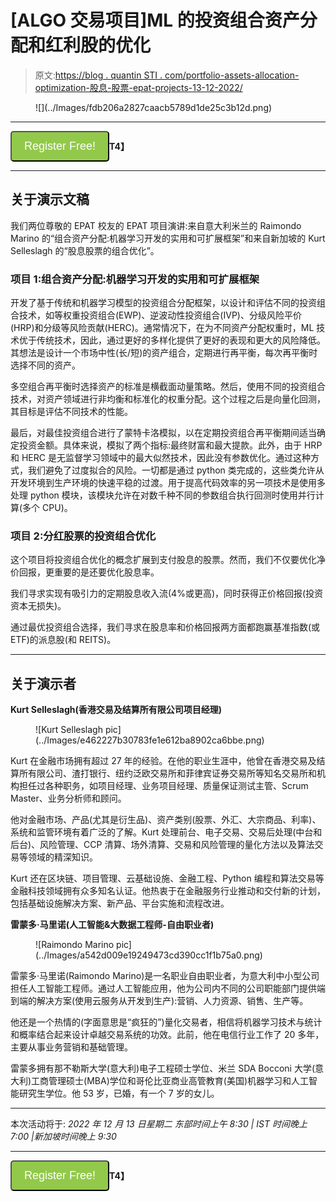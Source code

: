 # [ALGO 交易项目]ML 的投资组合资产分配和红利股的优化

> 原文:[https://blog . quantin STI . com/portfolio-assets-allocation-optimization-股息-股票-epat-projects-13-12-2022/](https://blog.quantinsti.com/portfolio-assets-allocation-optimization-dividend-stocks-epat-projects-13-december-2022/)

<figure class="kg-card kg-image-card kg-width-wide">![](../Images/fdb206a2827caacb5789d1de25c3b12d.png)</figure>

* * *

**[<input name="Register Free!" type="button" value="Register Free!" style="
  background-color: #92c94a;
  padding: 12px 20px;
  border-radius: 5px;
  color: #fff;
  font-size: 18px;
">](https://www.quantinsti.com/portfolio-assets-allocation-optimization-dividend-stocks-epat-projects-13-december-2022)T4】**

* * *

## 关于演示文稿

我们两位尊敬的 EPAT 校友的 EPAT 项目演讲:来自意大利米兰的 Raimondo Marino 的“组合资产分配:机器学习开发的实用和可扩展框架”和来自新加坡的 Kurt Selleslagh 的“股息股票的组合优化”。

### 项目 1:组合资产分配:机器学习开发的实用和可扩展框架

开发了基于传统和机器学习模型的投资组合分配框架，以设计和评估不同的投资组合技术，如等权重投资组合(EWP)、逆波动性投资组合(IVP)、分级风险平价(HRP)和分级等风险贡献(HERC)。通常情况下，在为不同资产分配权重时，ML 技术优于传统技术，因此，通过更好的多样化提供了更好的表现和更大的风险降低。其想法是设计一个市场中性(长/短)的资产组合，定期进行再平衡，每次再平衡时选择不同的资产。

多空组合再平衡时选择资产的标准是横截面动量策略。然后，使用不同的投资组合技术，对资产领域进行非均衡和标准化的权重分配。这个过程之后是向量化回测，其目标是评估不同技术的性能。

最后，对最佳投资组合进行了蒙特卡洛模拟，以在定期投资组合再平衡期间适当确定投资金额。具体来说，模拟了两个指标:最终财富和最大提款。此外，由于 HRP 和 HERC 是无监督学习领域中的最大似然技术，因此没有参数优化。通过这种方式，我们避免了过度拟合的风险。一切都是通过 python 类完成的，这些类允许从开发环境到生产环境的快速平稳的过渡。用于提高代码效率的另一项技术是使用多处理 python 模块，该模块允许在对数千种不同的参数组合执行回测时使用并行计算(多个 CPU)。

### 项目 2:分红股票的投资组合优化

这个项目将投资组合优化的概念扩展到支付股息的股票。然而，我们不仅要优化净价回报，更重要的是还要优化股息率。

我们寻求实现有吸引力的定期股息收入流(4%或更高)，同时获得正价格回报(投资资本无损失)。

通过最优投资组合选择，我们寻求在股息率和价格回报两方面都跑赢基准指数(或 ETF)的派息股(和 REITS)。

* * *

## 关于演示者

**Kurt Selleslagh(香港交易及结算所有限公司项目经理)**

<figure class="kg-card kg-image-card">![Kurt Selleslagh pic](../Images/e462227b30783fe1e612ba8902ca6bbe.png)</figure>

Kurt 在金融市场拥有超过 27 年的经验。在他的职业生涯中，他曾在香港交易及结算所有限公司、渣打银行、纽约泛欧交易所和菲律宾证券交易所等知名交易所和机构担任过各种职务，如项目经理、业务项目经理、质量保证测试主管、Scrum Master、业务分析师和顾问。

他对金融市场、产品(尤其是衍生品)、资产类别(股票、外汇、大宗商品、利率)、系统和监管环境有着广泛的了解。Kurt 处理前台、电子交易、交易后处理(中台和后台)、风险管理、CCP 清算、场外清算、交易和风险管理的量化方法以及算法交易等领域的精深知识。

Kurt 还在区块链、项目管理、云基础设施、金融工程、Python 编程和算法交易等金融科技领域拥有众多知名认证。他热衷于在金融服务行业推动和交付新的计划，包括基础设施解决方案、新产品、平台实施和流程改进。

**雷蒙多·马里诺(人工智能&大数据工程师-自由职业者)**

<figure class="kg-card kg-image-card">![Raimondo Marino pic](../Images/a542d009e19249473cd390cc1f1b75a0.png)</figure>

雷蒙多·马里诺(Raimondo Marino)是一名职业自由职业者，为意大利中小型公司担任人工智能工程师。通过人工智能应用，他为公司内不同的公司职能部门提供端到端的解决方案(使用云服务从开发到生产):营销、人力资源、销售、生产等。

他还是一个热情的(字面意思是“疯狂的”)量化交易者，相信将机器学习技术与统计和概率结合起来设计卓越交易系统的功效。此前，他在电信行业工作了 20 多年，主要从事业务营销和基础管理。

雷蒙多拥有那不勒斯大学(意大利)电子工程硕士学位、米兰 SDA Bocconi 大学(意大利)工商管理硕士(MBA)学位和哥伦比亚商业高管教育(美国)机器学习和人工智能研究生学位。他 53 岁，已婚，有一个 7 岁的女儿。

* * *

本次活动将于:
*2022 年 12 月 13 日星期二
东部时间上午 8:30 | IST 时间晚上 7:00 |新加坡时间晚上 9:30*

* * *

**[<input name="Register Free!" type="button" value="Register Free!" style="
  background-color: #92c94a;
  padding: 12px 20px;
  border-radius: 5px;
  color: #fff;
  font-size: 18px;
">](https://www.quantinsti.com/portfolio-assets-allocation-optimization-dividend-stocks-epat-projects-13-december-2022)T4】**